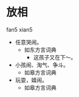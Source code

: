 





# 放相
fan5 xian5
+ 任意哭闹。
  * 如东方言词典
    - 这孩子又在下～。
+ 小孩闹、淘气、争斗。
  * 如皋方言词典
+ 玩耍，嬉闹。
  * 如皋方言词典
